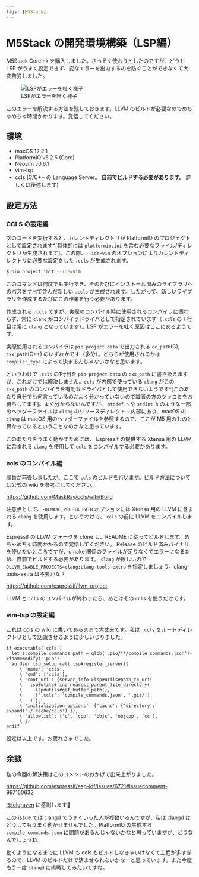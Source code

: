 ```yaml
---
tags: [M5Stack]
---
```

# M5Stack の開発環境構築（LSP編）

M5Stack CoreInk を購入しました。さっそく使おうとしたのですが、どうも LSP がうまく設定できず、変なエラーを出力するのを防ぐことができなくて大変苦労しました。

<figure>
<img alt="LSPがエラーを吐く様子" src="https://res.cloudinary.com/aiotter/image/upload/v1646702252/aiotter.com/Screenshot_2022-03-08_at_10.17.25_bxldw8.png">
<figcaption>LSPがエラーを吐く様子</figcaption>
</figure>

このエラーを解決する方法を残しておきます。LLVM のビルドが必要なのでめちゃめちゃ時間かかります。覚悟してください。

## 環境

* macOS 12.2.1
* PlatformIO v5.2.5 (Core)
* Neovim v0.6.1
* vim-lsp
* ccls (C/C++ の Language Server。 **自前でビルドする必要があります。** 詳しくは後述します)

## 設定方法

### CCLS の設定編

次のコードを実行すると、カレントディレクトリが PlatformIO のプロジェクトとして設定されます^[具体的には `platformio.ini` を含む必要なファイル/ディレクトリが生成されます]。この際、`--ide=vim` のオプションによりカレントディレクトリに必要な設定をした `.ccls` が生成されます。

```bash
$ pio project init --ide=vim
```

このコマンドは何度でも実行でき、そのたびにインストール済みのライブラリへのパスをすべて含んだ新しい `.ccls` が生成されます。したがって、新しいライブラリを作成するたびにこの作業を行う必要があります。

作成される `.ccls` ですが、実際のコンパイル時に使用されるコンパイラに関わらず、常に `clang` がコンパイラドライバとして指定されています（`.ccls` の 1 行目は常に `clang` となっています）。LSP がエラーを吐く原因はここにあるようです。

実際使用されるコンパイラは `pio project data` で出力される `cc_path`(C), `cxx_path`(C++) のいずれかです（多分）。どちらが使用されるかは `compiler_type` によって決まるんじゃないかなと思います。 

というわけで `.ccls` の1行目を `pio project data` の `cxx_path` に書き換えますが、これだけでは解決しません。`ccls` が内部で使っている `clang` がこの `cxx_path` のコンパイラを有効なドライバとして使用できないようです^[このあたり自分でも何言っているのかよく分かっていないので識者の方のツッコミをお待ちしてます]。よく分からないんですが、 `stddef.h` や `stdint.h` のような一部のヘッダーファイルは `clang` のリソースディレクトリ内部にあり、macOS の `clang` は macOS 用のヘッダーファイルを参照するので、ここが M5 用のものと異なっているということなのかなと思っています。

このあたりをうまく動かすためには、 Espressif の提供する Xtensa 用の LLVM に含まれる `clang` を使用して `ccls` をコンパイルする必要があります。

### ccls のコンパイル編

順番が前後しましたが、ここで `ccls` のビルドを行います。ビルド方法については公式の wiki を参考にしてください。

<https://github.com/MaskRay/ccls/wiki/Build>

注意点として、`-DCMAKE_PREFIX_PATH` オプションには Xtensa 用の LLVM に含まれる `clang` を使用します。というわけで、 `ccls` の前に LLVM をコンパイルします。

Espressif の LLVM フォークを clone し、README に従ってビルドします。めちゃめちゃ時間かかるので覚悟してください。
Release のビルド済みバイナリを使いたいところですが、cmake 関係のファイルが足りなくてエラーになるため、自前でビルドする必要があります。
`clang` が欲しいので `-DLLVM_ENABLE_PROJECTS=clang;clang-tools-extra` を指定しましょう。clang-tools-extra は不要かな？

<https://github.com/espressif/llvm-project>

LLVM と `ccls` のコンパイルが終わったら、あとはその `ccls` を使うだけです。

### vim-lsp の設定編

これは [ccls の wiki](https://github.com/MaskRay/ccls/wiki/vim-lsp) に書いてあるままで大丈夫です。私は `.ccls` をルートディレクトリとして認識させるように少しいじりました。

```vim
if executable('ccls')
  let s:compile_commands_path = glob('.pio/**/compile_commands.json')->fnamemodify(':p:h')
  au User lsp_setup call lsp#register_server({
     \ 'name': 'ccls',
     \ 'cmd': ['ccls'],
     \ 'root_uri': {server_info->lsp#utils#path_to_uri(
     \   lsp#utils#find_nearest_parent_file_directory(
     \     lsp#utils#get_buffer_path(),
     \     ['.ccls', 'compile_commands.json', '.git/']
     \   ))},
     \ 'initialization_options': {'cache': {'directory': expand('~/.cache/ccls') }},
     \ 'allowlist': ['c', 'cpp', 'objc', 'objcpp', 'cc'],
     \ })
endif
```

設定は以上です。お疲れさまでした。

## 余談

私の今回の解決策はこのコメントのおかげで出来上がりました。

<https://github.com/espressif/esp-idf/issues/6721#issuecomment-997150632>

[@tolgraven](https://github.com/tolgraven) に感謝します🙏

この issue では clangd でうまくいった人が複数いるんですが、私は clangd はどうしてもうまく動かせませんでした。PlatformIO の生成する `compile_commands.json` に問題があるんじゃないかなと思っていますが、どうなんでしょうね。

動くようになるまでに LLVM も ccls もビルドしなきゃいけなくて工程が多すぎるので、LLVM のビルドだけで済ませられないかなーと思っています。また今度もう一度 `clangd` に挑戦してみたいですね。
